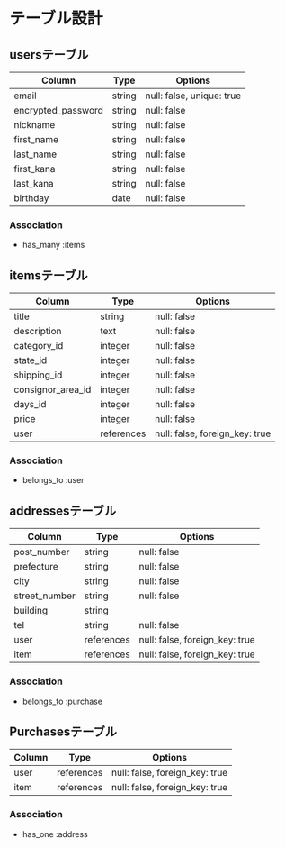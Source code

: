 # テーブル設計

## usersテーブル

| Column             | Type   | Options                   |
| ------------------ | ------ | ------------------------- |
| email              | string | null: false, unique: true |
| encrypted_password | string | null: false               |
| nickname           | string | null: false               |
| first_name         | string | null: false               |
| last_name          | string | null: false               |
| first_kana         | string | null: false               |
| last_kana          | string | null: false               |
| birthday           | date   | null: false               |

### Association

- has_many :items

## itemsテーブル

| Column            | Type          | Options                        |
| ----------------- | ------------- | ------------------------------ |
| title             | string        | null: false                    |
| description       | text          | null: false                    |
| category_id       | integer       | null: false                    |
| state_id          | integer       | null: false                    |
| shipping_id       | integer       | null: false                    |
| consignor_area_id | integer       | null: false                    |
| days_id           | integer       | null: false                    |
| price             | integer       | null: false                    |
| user              | references    | null: false, foreign_key: true |

### Association

- belongs_to :user


## addressesテーブル

| Column        | Type       | Options                        |
| ------------- | ---------- | ------------------------------ |
| post_number   | string     | null: false                    |
| prefecture    | string     | null: false                    |
| city          | string     | null: false                    |
| street_number | string     | null: false                    |
| building      | string     |                                |
| tel           | string     | null: false                    |
| user          | references | null: false, foreign_key: true |
| item          | references | null: false, foreign_key: true |

### Association

- belongs_to :purchase

## Purchasesテーブル

| Column | Type       | Options                        |
| ------ | ---------- | ------------------------------ |
| user   | references | null: false, foreign_key: true |
| item   | references | null: false, foreign_key: true |

### Association

- has_one :address